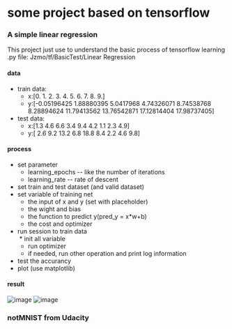 # some project based on tensorflow
### A simple linear regression
This project just use to understand the basic process of tensorflow learning<br>
.py file: Jzmo/tf/BasicTest/Linear Regression<br>

#### data
* train data:<br>
  * x:[0. 1. 2. 3. 4. 5. 6. 7. 8. 9.]<br>
  * y:[-0.05196425  1.88880395  5.0417968   4.74326071  8.74538768  8.28894624  11.79413562 13.76542871 17.12814404 17.98737405]<br>
* test data:<br>
  * x:[1.3 4.6 6.6 3.4 9.4 4.2 1.1 2.3 4.9]<br>
  * y:[ 2.6  9.2 13.2  6.8 18.8  8.4  2.2  4.6  9.8]<br>
#### process
* set parameter<br>
  * learning_epochs -- like the number of iterations<br>
  * learning_rate -- rate of descent<br>
* set train and test dataset (and valid dataset)<br>
* set variable of training net<br>
  * the input of x and y (set with placeholder)<br>
  * the wight and bias<br>
  * the function to predict y(pred_y = x*w+b)<br>
  * the cost and optimizer<br>
* run session to train data<br>
  * init all variable<br>
  * run optimizer<br>
  * if needed, run other operation and print log information<br>
* test the accurancy<br>
* plot (use matplotlib)<br>
#### result
![image](https://github.com/Jzmo/tf/BasicTest/LinearRegression/result.PNG)
![image](https://github.com/Jzmo/tf/BasicTest/LinearRegression/linearRegression.png)
### notMNIST from Udacity
